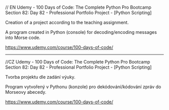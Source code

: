 // EN
Udemy - 100 Days of Code: The Complete Python Pro Bootcamp
Section 82: Day 82 - Professional Portfolio Project - [Python Scripting]

Creation of a project according to the teaching assignment.

A program created in Python (console) for decoding/encoding messages into Morse code.

https://www.udemy.com/course/100-days-of-code/

----------------------------------------------------------------------------------------------------
//CZ
Udemy - 100 Days of Code: The Complete Python Pro Bootcamp
Section 82: Day 82 - Professional Portfolio Project - [Python Scripting]

Tvorba projektu dle zadání výuky.

Program vytvořený v Pythonu (konzole) pro dekódování/kódování zpráv do Morseovy abecedy.

https://www.udemy.com/course/100-days-of-code/
